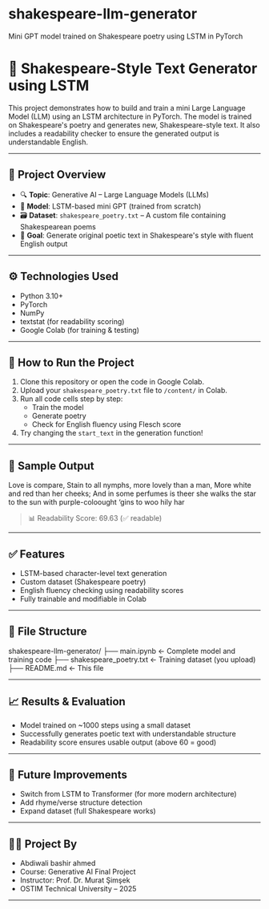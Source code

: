 # shakespeare-llm-generator
Mini GPT model trained on Shakespeare poetry using LSTM in PyTorch


# 🧠 Shakespeare-Style Text Generator using LSTM

This project demonstrates how to build and train a mini Large Language Model (LLM) using an LSTM architecture in PyTorch. The model is trained on Shakespeare's poetry and generates new, Shakespeare-style text. It also includes a readability checker to ensure the generated output is understandable English.

---

## 📌 Project Overview

- 🔍 **Topic**: Generative AI – Large Language Models (LLMs)
- 🧱 **Model**: LSTM-based mini GPT (trained from scratch)
- 🗃️ **Dataset**: `shakespeare_poetry.txt` – A custom file containing Shakespearean poems
- 🧠 **Goal**: Generate original poetic text in Shakespeare's style with fluent English output

---

## ⚙️ Technologies Used

- Python 3.10+
- PyTorch
- NumPy
- textstat (for readability scoring)
- Google Colab (for training & testing)

---

## 🚀 How to Run the Project

1. Clone this repository or open the code in Google Colab.
2. Upload your `shakespeare_poetry.txt` file to `/content/` in Colab.
3. Run all code cells step by step:
   - Train the model
   - Generate poetry
   - Check for English fluency using Flesch score
4. Try changing the `start_text` in the generation function!

---

## 🧪 Sample Output

Love is compare,
Stain to all nymphs, more lovely than a man,
More white and red than her cheeks;
And in some perfumes is theer she walks the star to the sun with purple-coloought ‘gins to woo hily har



> 📊 Readability Score: 69.63 (✅ readable)

---

## ✅ Features

- LSTM-based character-level text generation
- Custom dataset (Shakespeare poetry)
- English fluency checking using readability scores
- Fully trainable and modifiable in Colab

---

## 📂 File Structure

shakespeare-llm-generator/
├── main.ipynb <- Complete model and training code
├── shakespeare_poetry.txt <- Training dataset (you upload)
├── README.md <- This file


---

## 📈 Results & Evaluation

- Model trained on ~1000 steps using a small dataset
- Successfully generates poetic text with understandable structure
- Readability score ensures usable output (above 60 = good)

---

## 🧠 Future Improvements

- Switch from LSTM to Transformer (for more modern architecture)
- Add rhyme/verse structure detection
- Expand dataset (full Shakespeare works)

---

## 👨‍🎓 Project By

- Abdiwali bashir ahmed
- Course: Generative AI Final Project  
- Instructor: Prof. Dr. Murat Şimşek 
- OSTIM Technical University – 2025

---


